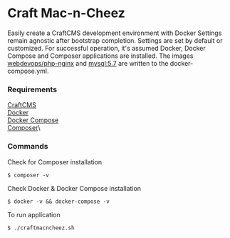 # Craft Mac-n-Cheez
Easily create a CraftCMS development environment with Docker 
Settings remain agnostic after bootstrap completion. Settings are set by default or customized. For successful operation, it's assumed Docker, Docker Compose and Composer applications are installed. The images [webdevops/php-nginx](http://dockerfile.readthedocs.io/en/latest/content/DockerImages/dockerfiles/php-nginx.html) and [mysql:5.7](https://hub.docker.com/_/mysql) are written to the docker-compose.yml.  

### Requirements
[CraftCMS](https://www.craftcms.com)\
[Docker](https://www.docker.com)\
[Docker Compose](https://docs.docker.com/compose)\
[Composer](https://getcomposer.org/)\

### Commands
Check for Composer installation
```
$ composer -v
```
Check Docker & Docker Compose installation
```
$ docker -v && docker-compose -v
```
To run application 
```
$ ./craftmacncheez.sh
```


